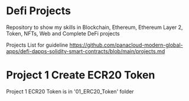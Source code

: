 # Defi Projects
Repository to show my skills in Blockchain, Ethereum, Ethereum Layer 2, Token, NFTs, Web and Complete DeFi projects

Projects List for guideline
https://github.com/panacloud-modern-global-apps/defi-dapps-solidity-smart-contracts/blob/main/projects.md


# Project 1 Create ECR20 Token
Project 1 ECR20 Token is in '01_ERC20_Token' folder
